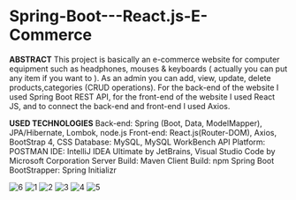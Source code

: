 # Spring-Boot---React.js-E-Commerce

**ABSTRACT**
This project is basically an e-commerce website for computer equipment such as headphones,
mouses & keyboards ( actually you can put any item if you want to ). As an admin you can
add, view, update, delete products,categories (CRUD operations). For the back-end of the
website I used Spring Boot REST API, for the front-end of the website I used React JS, and to
connect the back-end and front-end I used Axios.

**USED TECHNOLOGIES**
Back-end: Spring (Boot, Data, ModelMapper), JPA/Hibernate, Lombok, node.js
Front-end: React.js(Router-DOM), Axios, BootStrap 4, CSS
Database: MySQL, MySQL WorkBench
API Platform: POSTMAN
IDE: IntelliJ IDEA Ultimate by JetBrains, Visual Studio Code by Microsoft Corporation
Server Build: Maven
Client Build: npm
Spring Boot BootStrapper: Spring Initializr

![6](https://user-images.githubusercontent.com/44876635/170861482-903e3fbb-46d5-4e1e-a106-97520c61cdc0.png)
![1](https://user-images.githubusercontent.com/44876635/170861484-4f8849f7-4f7b-45ea-abb1-3f9e063fee70.png)
![2](https://user-images.githubusercontent.com/44876635/170861487-9871dc7b-e523-4d23-9d95-222b775c7653.png)
![3](https://user-images.githubusercontent.com/44876635/170861490-4ace1ccf-ef1a-49d0-9fa7-edbf572047fd.png)
![4](https://user-images.githubusercontent.com/44876635/170861492-c33d2adf-51cd-4110-91e7-ba32d187afd3.png)
![5](https://user-images.githubusercontent.com/44876635/170861493-20fae93a-9131-44c7-b44b-796ee0bd60d0.png)
